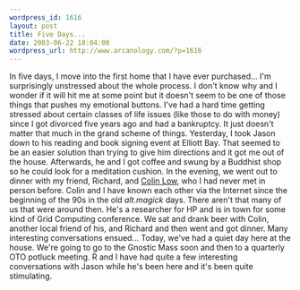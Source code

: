 ```yaml
--- 
wordpress_id: 1616
layout: post
title: Five Days...
date: 2003-06-22 18:04:00
wordpress_url: http://www.arcanology.com/?p=1616
---
```

In five days, I move into the first home that I have ever purchased... I&apos;m surprisingly unstressed about the whole process. I don&apos;t know why and I wonder if it will hit me at some point but it doesn&apos;t seem to be one of those things that pushes my emotional buttons. I&apos;ve had a hard time getting stressed about certain classes of life issues (like those to do with money) since I got divorced five years ago and had a bankruptcy. It just doesn&apos;t matter that much in the grand scheme of things. Yesterday, I took Jason down to his reading and book signing event at Elliott Bay. That seemed to be an easier solution than trying to give him directions and it got me out of the house. Afterwards, he and I got coffee and swung by a Buddhist shop so he could look for a meditation cushion. In the evening, we went out to dinner with my friend, Richard, and <a href="http://www.digital-brilliance.com/kab/">Colin Low</a>, who I had never met in person before. Colin and I have known each other via the Internet since the beginning of the 90s in the old <i>alt.magick</i> days. There aren&apos;t that many of us that were around then. He&apos;s a researcher for HP and is in town for some kind of Grid Computing conference. We sat and drank beer with Colin, another local friend of his, and Richard and then went and got dinner. Many interesting conversations ensued... Today, we&apos;ve had a quiet day here at the house. We&apos;re going to go to the Gnostic Mass soon and then to a quarterly OTO potluck meeting. R and I have had quite a few interesting conversations with Jason while he&apos;s been here and it&apos;s been quite stimulating.